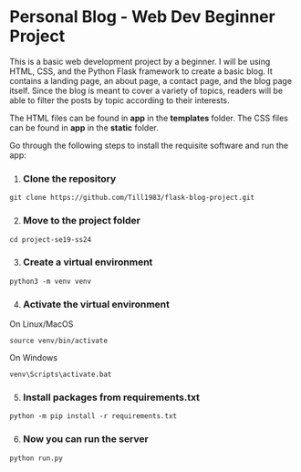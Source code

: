 # Personal Blog - Web Dev Beginner Project

This is a basic web development project by a beginner. I will be using HTML, CSS, and the Python Flask framework to create a basic blog.
It contains a landing page, an about page, a contact page, and the blog page itself. Since the blog is meant to cover a variety of topics, readers
will be able to filter the posts by topic according to their interests.

The HTML files can be found in **app** in the **templates** folder. 
The CSS files can be found in **app** in the **static** folder.

Go through the following steps to install the requisite software and run the app:

1. ### Clone the repository
```
git clone https://github.com/Till1983/flask-blog-project.git
```

2. ### Move to the project folder
```
cd project-se19-ss24
```

3. ### Create a virtual environment
```
python3 -m venv venv
```

4. ### Activate the virtual environment
On Linux/MacOS
```
source venv/bin/activate
````
On Windows
```
venv\Scripts\activate.bat
```

5. ### Install packages from requirements.txt
```
python -m pip install -r requirements.txt
```

6. ### Now you can run the server
```
python run.py
```
